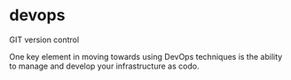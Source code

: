 # devops
GIT version control

One key element in moving towards using DevOps techniques is the ability to manage and develop your infrastructure as codo.
